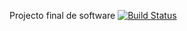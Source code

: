 
Projecto final de software
[![Build Status](https://travis-ci.org/deyvisgc/trabajo_Final.svg?branch=master)](https://travis-ci.org/deyvisgc/trabajo_Final)
